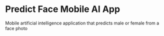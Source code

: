# Predict Face Mobile AI App
Mobile artificial intelligence application that predicts male or female from a face photo
